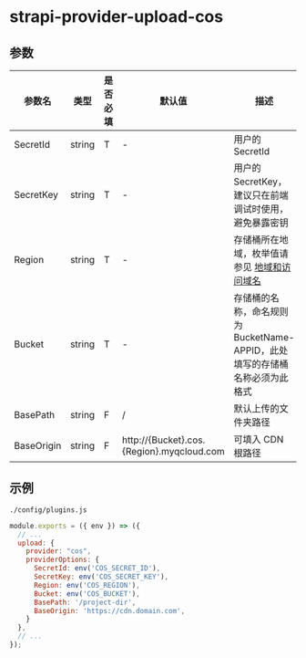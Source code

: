 # strapi-provider-upload-cos

## 参数

| 参数名     | 类型   | 是否必填 | 默认值                                    | 描述                                                                                               |
| ---------- | ------ | -------- | ----------------------------------------- | -------------------------------------------------------------------------------------------------- |
| SecretId   | string | T        | -                                         | 用户的 SecretId                                                                                    |
| SecretKey  | string | T        | -                                         | 用户的 SecretKey，建议只在前端调试时使用，避免暴露密钥                                             |
| Region     | string | T        | -                                         | 存储桶所在地域，枚举值请参见 [地域和访问域名](https://cloud.tencent.com/document/product/436/6224) |
| Bucket     | string | T        | -                                         | 存储桶的名称，命名规则为 BucketName-APPID，此处填写的存储桶名称必须为此格式                        |
| BasePath   | string | F        | /                                         | 默认上传的文件夹路径                                                                               |
| BaseOrigin | string | F        | http://{Bucket}.cos.{Region}.myqcloud.com | 可填入 CDN 根路径                                                                                  |

## 示例

`./config/plugins.js`

```js
module.exports = ({ env }) => ({
  // ...
  upload: {
    provider: "cos",
    providerOptions: {
      SecretId: env('COS_SECRET_ID'),
      SecretKey: env('COS_SECRET_KEY'),
      Region: env('COS_REGION'),
      Bucket: env('COS_BUCKET'),
      BasePath: '/project-dir',
      BaseOrigin: 'https://cdn.domain.com',
    }
  },
  // ...
});
```